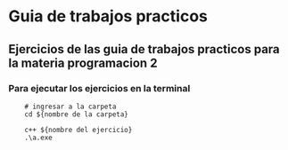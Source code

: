 # Guia de trabajos practicos

## Ejercicios de las guia de trabajos practicos para la materia programacion 2 

### Para ejecutar los ejercicios en la terminal

```shell
    # ingresar a la carpeta 
    cd ${nombre de la carpeta} 
    
    c++ ${nombre del ejercicio}
    .\a.exe
```
